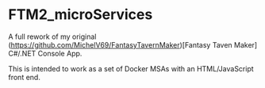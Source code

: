 # FTM2_microServices

A full rework of my original (https://github.com/MichelV69/FantasyTavernMaker)[Fantasy Taven Maker] C#/.NET Console App.

This is intended to work as a set of Docker MSAs with an HTML/JavaScript front end.
